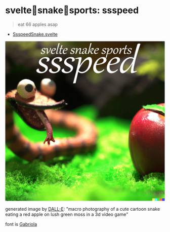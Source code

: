 # svelte🐍snake🐍sports: ssspeed

> eat 66 apples asap

- [SsspeedSnake.svelte](./SsspeedSnake.svelte)

<a href="https://ryanatkn.github.io/svelte-snake-sports/ssspeed"><img src="/src/static/assets/ssspeed.webp" alt="logo for ssspeed, macro photography of a cute cartoon snake eating a red apple on lush green moss in a 3d video game" /></a>

generated image by [DALL-E](https://wikipedia.org/wiki/DALL-E):
"macro photography of a cute cartoon snake eating a red apple on lush green moss in a 3d video game"

font is [Gabriola](<https://wikipedia.org/wiki/Gabriola_(typeface)>)
